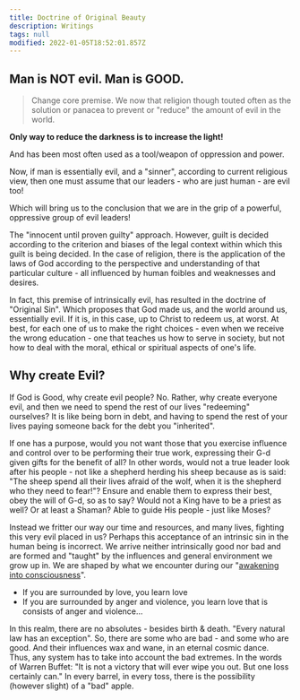 ```yaml
---
title: Doctrine of Original Beauty
description: Writings
tags: null
modified: 2022-01-05T18:52:01.857Z
---
```


## Man is NOT evil. Man is GOOD.

> Change core premise.
> We now that religion though touted often as the solution or panacea to prevent or "reduce" the amount of evil in the world.

**Only way to reduce the darkness is to increase the light!**

And has been most often used as a tool/weapon of oppression and power.

Now, if man is essentially evil, and a "sinner", according to current religious view, then one must assume that our leaders - who are just human - are evil too!

Which will bring us to the conclusion that we are in the grip of a powerful, oppressive group of evil leaders!

The "innocent until proven guilty" approach. However, guilt is decided according to the criterion and biases of the legal context within which this guilt is being decided. In the case of religion, there is the application of the laws of God according to the perspective and understanding of that particular culture - all influenced by human foibles and weaknesses and desires.

In fact, this premise of intrinsically evil, has resulted in the doctrine of "Original Sin". Which proposes that God made us, and the world around us, essentially evil. If it is, in this case, up to Christ to redeem us, at worst. At best, for each one of us to make the right choices - even when we receive the wrong education - one that teaches us how to serve in society, but not how to deal with the moral, ethical or spiritual aspects of one's life.

## Why create Evil?

If God is Good, why create evil people? No. Rather, why create everyone evil, and then we need to spend the rest of our lives "redeeming" ourselves? It is like being born in debt, and having to spend the rest of your lives paying someone back for the debt you "inherited".

If one has a purpose, would you not want those that you exercise influence and control over to be performing their true work, expressing their G-d given gifts for the benefit of all? In other words, would not a true leader look after his people - not like a shepherd herding his sheep because as is said: "The sheep spend all their lives afraid of the wolf, when it is the shepherd who they need to fear!"? Ensure and enable them to express their best, obey the will of G-d, so as to say? Would not a King have to be a priest as well? Or at least a Shaman? Able to guide His people - just like Moses?

Instead we fritter our way our time and resources, and many lives, fighting this very evil placed in us? Perhaps this acceptance of an intrinsic sin in the human being is incorrect. We arrive neither intrinsically good nor bad and are formed and "taught" by the influences and general environment we grow up in. We are shaped by what we encounter during our "[awakening into consciousness](/posts/qkab/consciousness/)".

- If you are surrounded by love, you learn love
- If you are surrounded by anger and violence, you learn love that is consists of anger and violence...

In this realm, there are no absolutes - besides birth & death. "Every natural law has an exception". So, there are some who are bad - and some who are good. And their influences wax and wane, in an eternal cosmic dance. Thus, any system has to take into account the bad extremes. In the words of Warren Buffet: "It is not a victory that will ever wipe you out. But one loss certainly can." In every barrel, in every toss, there is the possibility (however slight) of a "bad" apple.
